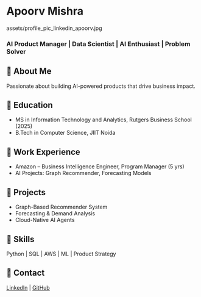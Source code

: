 
# Apoorv Mishra
assets/profile_pic_linkedin_apoorv.jpg
### AI Product Manager | Data Scientist | AI Enthusiast | Problem Solver  

## 🔹 About Me
Passionate about building AI-powered products that drive business impact.  

## 🔹 Education
- MS in Information Technology and Analytics, Rutgers Business School (2025)
- B.Tech in Computer Science, JIIT Noida  

## 🔹 Work Experience
- Amazon – Business Intelligence Engineer, Program Manager (5 yrs)
- AI Projects: Graph Recommender, Forecasting Models  

## 🔹 Projects
- Graph-Based Recommender System  
- Forecasting & Demand Analysis  
- Cloud-Native AI Agents  

## 🔹 Skills
Python | SQL | AWS | ML | Product Strategy  

## 🔹 Contact
[LinkedIn](https://www.linkedin.com/in/apoorvmishra-ai/) | [GitHub](https://github.com/111apoorv)
